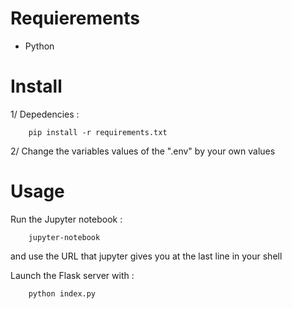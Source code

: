 # Requierements

- Python 

# Install 

1/ Depedencies :

```shell
    pip install -r requirements.txt
```

2/ Change the variables values of the ".env" by your own values

# Usage

Run the Jupyter notebook :

```shell
    jupyter-notebook
```

and use the URL that jupyter gives you at the last line in your shell 

Launch the Flask server with :

```shell
    python index.py
```